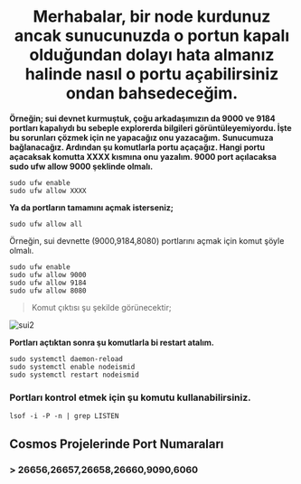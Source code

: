 <h1 align="center">Merhabalar, bir node kurdunuz ancak sunucunuzda o portun kapalı olduğundan dolayı hata almanız halinde nasıl o portu açabilirsiniz ondan bahsedeceğim.</h1>

**Örneğin; sui devnet kurmuştuk, çoğu arkadaşımızın da 9000 ve 9184 portları kapalıydı bu sebeple explorerda bilgileri görüntüleyemiyordu. İşte bu sorunları çözmek için ne yapacağız onu yazacağım.**
**Sunucumuza bağlanacağız. Ardından şu komutlarla portu açaçağız.
Hangi portu açacaksak komutta XXXX kısmına onu yazalım.
9000 port açılacaksa sudo ufw allow 9000 şeklinde olmalı.**
```
sudo ufw enable
sudo ufw allow XXXX
```

**Ya da portların tamamını açmak isterseniz;**
```
sudo ufw allow all
```

Örneğin, sui devnette (9000,9184,8080) portlarını açmak için komut şöyle olmalı.
```
sudo ufw enable
sudo ufw allow 9000
sudo ufw allow 9184
sudo ufw allow 8080
```
> Komut çıktısı şu şekilde görünecektir;

![sui2](https://user-images.githubusercontent.com/107190154/190216242-68366456-a253-44a5-8901-fd95416b9eb6.png)

**Portları açtıktan sonra şu komutlarla bi restart atalım.**
```
sudo systemctl daemon-reload
sudo systemctl enable nodeismid
sudo systemctl restart nodeismid
```
### Portları kontrol etmek için şu komutu kullanabilirsiniz.
```
lsof -i -P -n | grep LISTEN
```

## Cosmos Projelerinde Port Numaraları

### > 26656,26657,26658,26660,9090,6060
